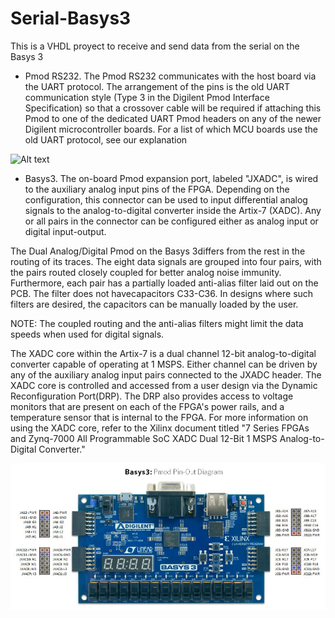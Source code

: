 # Serial-Basys3
This is a VHDL proyect to receive and send data from the serial on the Basys 3

- Pmod RS232. The Pmod RS232 communicates with the host board via the UART protocol. The arrangement of the pins is the old UART communication style (Type 3 in the Digilent Pmod Interface Specification) so that a crossover cable will be required if attaching this Pmod to one of the dedicated UART Pmod headers on any of the newer Digilent microcontroller boards. For a list of which MCU boards use the old UART protocol, see our explanation

![Alt text](https://reference.digilentinc.com/_media/pmod/pmod/rs232/temp2.png "Pmod RS232")

- Basys3. The on-board Pmod expansion port, labeled "JXADC", is wired to the auxiliary analog input pins of the FPGA. Depending on the configuration, this connector can be used to input differential analog signals to the analog-to-digital converter inside the Artix-7 (XADC). Any or all pairs in the connector can be configured either as analog input or digital input-output. 

The Dual Analog/Digital Pmod on the Basys 3differs from the rest in the routing of its traces. The eight data signals are grouped into four pairs, with the pairs routed closely coupled for better analog noise immunity. Furthermore, each pair has a partially loaded anti-alias filter laid out on the PCB. The filter does not havecapacitors C33-C36. In designs where such filters are desired, the capacitors can be manually loaded by the user.

NOTE: The coupled routing and the anti-alias filters might limit the data speeds when used for digital signals.

The XADC core within the Artix-7 is a dual channel 12-bit analog-to-digital converter capable of operating at 1 MSPS. Either channel can be driven by any of the auxiliary analog input pairs connected to the JXADC header. The XADC core is controlled and accessed from a user design via the Dynamic Reconfiguration Port(DRP). The DRP also provides access to voltage monitors that are present on each of the FPGA's power rails, and a temperature sensor that is internal to the FPGA. For more information on using the XADC core, refer to the Xilinx document titled "7 Series FPGAs and Zynq-7000 All Programmable SoC XADC Dual 12-Bit 1 MSPS Analog-to-Digital Converter."

![Alt text](/img/Basys3-pinout.png?raw=true "Basys3 Pin-Out")